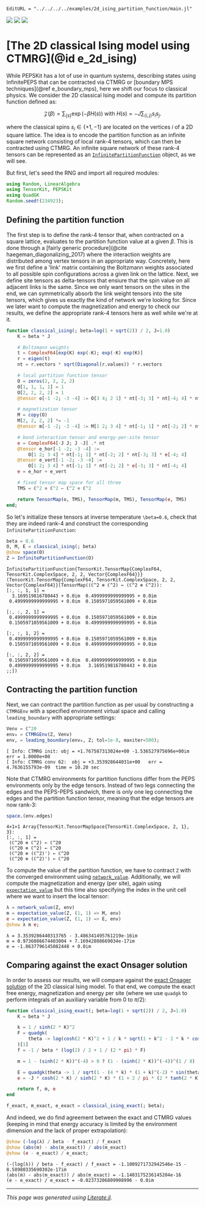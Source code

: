 ```@meta
EditURL = "../../../../examples/2d_ising_partition_function/main.jl"
```

[![](https://mybinder.org/badge_logo.svg)](https://mybinder.org/v2/gh/QuantumKitHub/PEPSKit.jl/gh-pages?filepath=dev/examples/2d_ising_partition_function/main.ipynb)
[![](https://img.shields.io/badge/show-nbviewer-579ACA.svg)](https://nbviewer.jupyter.org/github/QuantumKitHub/PEPSKit.jl/blob/gh-pages/dev/examples/2d_ising_partition_function/main.ipynb)
[![](https://img.shields.io/badge/download-project-orange)](https://minhaskamal.github.io/DownGit/#/home?url=https://github.com/QuantumKitHub/PEPSKit.jl/examples/tree/gh-pages/dev/examples/2d_ising_partition_function)


# [The 2D classical Ising model using CTMRG](@id e_2d_ising)

While PEPSKit has a lot of use in quantum systems, describing states using InfinitePEPS that can be contracted via CTMRG or [boundary MPS techniques](@ref e_boundary_mps), here we shift our focus to classical physics.
We consider the 2D classical Ising model and compute its partition function defined as:

```math
\mathcal{Z}(\beta) = \sum_{\{s\}} \exp(-\beta H(s)) \text{ with } H(s) = -J \sum_{\langle i, j \rangle} s_i s_j .
```

where the classical spins $s_i \in \{+1, -1\}$ are located on the vertices $i$ of a 2D
square lattice. The idea is to encode the partition function as an infinite square network
consisting of local rank-4 tensors, which can then be contracted using CTMRG. An infinite
square network of these rank-4 tensors can be represented as an
[`InfinitePartitionFunction`](@ref) object, as we will see.

But first, let's seed the RNG and import all required modules:

````julia
using Random, LinearAlgebra
using TensorKit, PEPSKit
using QuadGK
Random.seed!(234923);
````

## Defining the partition function

The first step is to define the rank-4 tensor that, when contracted on a square lattice,
evaluates to the partition function value at a given $\beta$. This is done through a
[fairly generic procedure](@cite haegeman_diagonalizing_2017) where the interaction weights
are distributed among vertex tensors in an appropriate way. Concretely, here we first define
a 'link' matrix containing the Boltzmann weights associated to all possible spin
configurations across a given link on the lattice. Next, we define site tensors as
delta-tensors that ensiure that the spin value on all adjacent links is the same. Since we
only want tensors on the sites in the end, we can symmetrically absorb the link weight
tensors into the site tensors, which gives us exactly the kind of network we're looking for.
Since we later want to compute the magnetization and energy to check our results, we define
the appropriate rank-4 tensors here as well while we're at it.

````julia
function classical_ising(; beta=log(1 + sqrt(2)) / 2, J=1.0)
    K = beta * J

    # Boltzmann weights
    t = ComplexF64[exp(K) exp(-K); exp(-K) exp(K)]
    r = eigen(t)
    nt = r.vectors * sqrt(Diagonal(r.values)) * r.vectors

    # local partition function tensor
    O = zeros(2, 2, 2, 2)
    O[1, 1, 1, 1] = 1
    O[2, 2, 2, 2] = 1
    @tensor o[-1 -2; -3 -4] := O[3 4; 2 1] * nt[-3; 3] * nt[-4; 4] * nt[-2; 2] * nt[-1; 1]

    # magnetization tensor
    M = copy(O)
    M[2, 2, 2, 2] *= -1
    @tensor m[-1 -2; -3 -4] := M[1 2; 3 4] * nt[-1; 1] * nt[-2; 2] * nt[-3; 3] * nt[-4; 4]

    # bond interaction tensor and energy-per-site tensor
    e = ComplexF64[-J J; J -J] .* nt
    @tensor e_hor[-1 -2; -3 -4] :=
        O[1 2; 3 4] * nt[-1; 1] * nt[-2; 2] * nt[-3; 3] * e[-4; 4]
    @tensor e_vert[-1 -2; -3 -4] :=
        O[1 2; 3 4] * nt[-1; 1] * nt[-2; 2] * e[-3; 3] * nt[-4; 4]
    e = e_hor + e_vert

    # fixed tensor map space for all three
    TMS = ℂ^2 ⊗ ℂ^2 ← ℂ^2 ⊗ ℂ^2

    return TensorMap(o, TMS), TensorMap(m, TMS), TensorMap(e, TMS)
end;
````

So let's initialize these tensors at inverse temperature ``\beta=0.6``, check that
they are indeed rank-4 and construct the corresponding `InfinitePartitionFunction`:

````julia
beta = 0.6
O, M, E = classical_ising(; beta)
@show space(O)
Z = InfinitePartitionFunction(O)
````

````
InfinitePartitionFunction{TensorKit.TensorMap{ComplexF64, TensorKit.ComplexSpace, 2, 2, Vector{ComplexF64}}}(TensorKit.TensorMap{ComplexF64, TensorKit.ComplexSpace, 2, 2, Vector{ComplexF64}}[TensorMap((ℂ^2 ⊗ ℂ^2) ← (ℂ^2 ⊗ ℂ^2)):
[:, :, 1, 1] =
  3.169519816780443 + 0.0im  0.4999999999999995 + 0.0im
 0.4999999999999995 + 0.0im  0.1505971059561009 + 0.0im

[:, :, 2, 1] =
 0.4999999999999995 + 0.0im  0.1505971059561009 + 0.0im
 0.1505971059561009 + 0.0im  0.4999999999999995 + 0.0im

[:, :, 1, 2] =
 0.4999999999999995 + 0.0im  0.1505971059561009 + 0.0im
 0.1505971059561009 + 0.0im  0.4999999999999995 + 0.0im

[:, :, 2, 2] =
 0.1505971059561009 + 0.0im  0.4999999999999995 + 0.0im
 0.4999999999999995 + 0.0im   3.169519816780443 + 0.0im
;;])
````

## Contracting the partition function

Next, we can contract the partition function as per usual by constructing a `CTMRGEnv` with
a specified environment virtual space and calling `leading_boundary` with appropriate
settings:

````julia
Venv = ℂ^20
env₀ = CTMRGEnv(Z, Venv)
env, = leading_boundary(env₀, Z; tol=1e-8, maxiter=500);
````

````
[ Info: CTMRG init:	obj = +1.767587313024e+00 -1.536527975696e+00im	err = 1.0000e+00
[ Info: CTMRG conv 62:	obj = +3.353928644031e+00	err = 4.7636155793e-09	time = 10.20 sec

````

Note that CTMRG environments for partition functions differ from the PEPS environments only
by the edge tensors. Instead of two legs connecting the edges and the PEPS-PEPS sandwich,
there is only one leg connecting the edges and the partition function tensor, meaning that
the edge tensors are now rank-3:

````julia
space.(env.edges)
````

````
4×1×1 Array{TensorKit.TensorMapSpace{TensorKit.ComplexSpace, 2, 1}, 3}:
[:, :, 1] =
 (ℂ^20 ⊗ ℂ^2) ← ℂ^20
 (ℂ^20 ⊗ ℂ^2) ← ℂ^20
 (ℂ^20 ⊗ (ℂ^2)') ← ℂ^20
 (ℂ^20 ⊗ (ℂ^2)') ← ℂ^20
````

To compute the value of the partition function, we have to contract `Z` with the converged
environment using [`network_value`](@ref). Additionally, we will compute the magnetization
and energy (per site), again using [`expectation_value`](@ref) but this time also specifying
the index in the unit cell where we want to insert the local tensor:

````julia
λ = network_value(Z, env)
m = expectation_value(Z, (1, 1) => M, env)
e = expectation_value(Z, (1, 1) => E, env)
@show λ m e;
````

````
λ = 3.3539286440313765 - 3.486341495761219e-16im
m = 0.9736086674403004 + 7.16942808669034e-17im
e = -1.8637796145082448 + 0.0im

````

## Comparing against the exact Onsager solution

In order to assess our results, we will compare against the
[exact Onsager solution](https://en.wikipedia.org/wiki/Square_lattice_Ising_model#Exact_solution)
of the 2D classical Ising model. To that end, we compute the exact free energy,
magnetization and energy per site (where we use `quadgk` to perform integrals of an
auxiliary variable from $0$ to $\pi/2$):

````julia
function classical_ising_exact(; beta=log(1 + sqrt(2)) / 2, J=1.0)
    K = beta * J

    k = 1 / sinh(2 * K)^2
    F = quadgk(
        theta -> log(cosh(2 * K)^2 + 1 / k * sqrt(1 + k^2 - 2 * k * cos(2 * theta))), 0, pi
    )[1]
    f = -1 / beta * (log(2) / 2 + 1 / (2 * pi) * F)

    m = 1 - (sinh(2 * K))^(-4) > 0 ? (1 - (sinh(2 * K))^(-4))^(1 / 8) : 0

    E = quadgk(theta -> 1 / sqrt(1 - (4 * k) * (1 + k)^(-2) * sin(theta)^2), 0, pi / 2)[1]
    e = -J * cosh(2 * K) / sinh(2 * K) * (1 + 2 / pi * (2 * tanh(2 * K)^2 - 1) * E)

    return f, m, e
end

f_exact, m_exact, e_exact = classical_ising_exact(; beta);
````

And indeed, we do find agreement between the exact and CTMRG values (keeping in mind that
energy accuracy is limited by the environment dimension and the lack of proper
extrapolation):

````julia
@show (-log(λ) / beta - f_exact) / f_exact
@show (abs(m) - abs(m_exact)) / abs(m_exact)
@show (e - e_exact) / e_exact;
````

````
(-(log(λ)) / beta - f_exact) / f_exact = -1.1009271732942546e-15 - 8.58980335690302e-17im
(abs(m) - abs(m_exact)) / abs(m_exact) = -1.1403175236145204e-16
(e - e_exact) / e_exact = -0.02373206809908996 - 0.0im

````

---

*This page was generated using [Literate.jl](https://github.com/fredrikekre/Literate.jl).*

